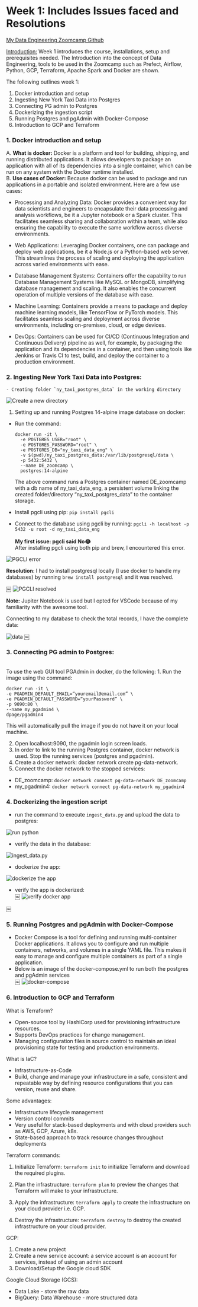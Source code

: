 # Week 1: Includes Issues faced and Resolutions

[My Data Engineering Zoomcamp Github](https://github.com/blessedmadukoma/DE-Zoomcamp)

<u>Introduction:</u>
Week 1 introduces the course, installations, setup and prerequisites needed. The Introduction into the concept of Data Engineering, tools to be used in the Zoomcamp such as Prefect, Airflow, Python, GCP, Terraform, Apache Spark and Docker are shown. 

The following outlines week 1: 

1. Docker introduction and setup
2. Ingesting New York Taxi Data into Postgres
3. Connecting PG admin to Postgres
4. Dockerizing the ingestion script
5. Running Postgres and pgAdmin with Docker-Compose
6. Introduction to GCP and Terraform


### 1. Docker introduction and setup
A. <strong>What is docker:</strong> Docker is a platform and tool for building, shipping, and running distributed applications. It allows developers to package an application with all of its dependencies into a single container, which can be run on any system with the Docker runtime installed. <br/>
B. <strong>Use cases of Docker:</strong> Because docker can be used to package and run applications in a portable and isolated environment. Here are a few use cases: <br/>
  - Processing and Analyzing Data: Docker provides a convenient way for data scientists and engineers to encapsulate their data processing and analysis workflows, be it a Jupyter notebook or a Spark cluster. This facilitates seamless sharing and collaboration within a team, while also ensuring the capability to execute the same workflow across diverse environments.
  
  - Web Applications: Leveraging Docker containers, one can package and deploy web applications, be it a Node.js or a Python-based web server. This streamlines the process of scaling and deploying the application across varied environments with ease.

  - Database Management Systems: 
Containers offer the capability to run Database Management Systems like MySQL or MongoDB, simplifying database management and scaling. It also enables the concurrent operation of multiple versions of the database with ease.

  - Machine Learning: Containers provide a means to package and deploy machine learning models, like TensorFlow or PyTorch models. This facilitates seamless scaling and deployment across diverse environments, including on-premises, cloud, or edge devices.

  - DevOps: Containers can be used for CI/CD (Continuous Integration and Continuous Delivery) pipeline as well, for example, by packaging the application and its dependencies in a container, and then using tools like Jenkins or Travis CI to test, build, and deploy the container to a production environment.
  
### 2. Ingesting New York Taxi Data into Postgres:
    - Creating folder `ny_taxi_postgres_data` in the working directory	
  
  ![Create a new directory](/images/01_ny_taxi_postgres_data.png "ny_taxi_postgres_data directory")
  
  1. Setting up and running Postgres 14-alpine image database on docker:
  - Run the command: <br/>
    ```
    docker run -it \    
      -e POSTGRES_USER="root" \
      -e POSTGRES_PASSWORD="root" \       
      -e POSTGRES_DB="ny_taxi_data_eng" \       
      -v $(pwd)/ny_taxi_postgres_data:/var/lib/postgresql/data \    
      -p 5432:5432 \   
      --name DE_zoomcamp \
      postgres:14-alpine
    ```
      
    The above command runs a Postgres container named DE_zoomcamp with a db name of ny_taxi_data_eng, a persistent volume linking the created folder/directory “ny_taxi_postgres_data” to the container storage. 
  
  - Install pgcli using pip: `pip install pgcli` 
  - Connect to the database using pgcli by running: `pgcli -h localhost -p 5432 -u root -d ny_taxi_data_eng`
		<br/>
		<br/>
  <strong>My first issue: pgcli said No😂</strong> <br/>
After installing pgcli using both pip and brew, I encountered this error.

![PGCLI error](/images/02_pgcli_1.png "PGCLI error")

<strong>Resolution</strong>: I had to install postgresql locally (I use docker to handle my databases) by running `brew install postgresql` and it was resolved.

￼
![PGCLI resolved](/images/03_pgcli_2.png "PGCLI resolved")

**Note:** Jupiter Notebook is used but I opted for VSCode because of my familiarity with the awesome tool. 

Connecting to my database to check the total records, I have the complete data:

![data](/images/04_db_connection.png "data")
￼

### 3. Connecting PG admin to Postgres: 
  <br/>
  To use the web GUI tool PGAdmin in docker, do the following:
  1. Run the image using the command:
   
  ```
  docker run -it \
  -e PGADMIN_DEFAULT_EMAIL=“youremail@email.com” \
  -e PGADMIN_DEFAULT_PASSWORD=“yourPassword” \
  -p 9090:80 \
  --name my_pgadmin4 \
  dpage/pgadmin4  
  ```
  
  This will automatically pull the image if you do not have it on your local machine.
 
  2. Open localhost:9090, the pgadmin login screen loads.
  3. In order to link to the running Postgres container, docker network is used. Stop the running services (postgres and pgadmin).
  4. Create a docker network: docker network create pg-data-network.
  5. Connect the docker network to the stopped services:
  - DE_zoomcamp: `docker network connect pg-data-network DE_zoomcamp` 
  - my_pgadmin4: `docker network connect pg-data-network my_pgadmin4`

### 4. Dockerizing the ingestion script
  - run the command to execute `ingest_data.py` and upload the data to postgres: <br/>

  ![run python](/images/05_python%20command.png "run python")

  - verify the data in the database: <br/>
 
  ![ingest_data.py](/images/06_verify_data.png "ingest_data.py")
  
  - dockerize the app: <br/>

  ![dockerize the app](/images/07_docker1.png "dockerize the app")

  - verify the app is dockerized: <br/>
￼
  ![verify docker app](/images/08_docker2.png "verify docker app")

￼

### 5. Running Postgres and pgAdmin with Docker-Compose
  - Docker Compose is a tool for defining and running multi-container Docker applications. It allows you to configure and run multiple containers, networks, and volumes in a single YAML file. This makes it easy to manage and configure multiple containers as part of a single application.
  - Below is an image of the docker-compose.yml to run both the postgres and pgAdmin services <br/>
￼
  ![docker-compose](/images/09_docker_compose.png "docker-compose")

### 6. Introduction to GCP and Terraform

What is Terraform?
- Open-source tool by HashiCorp used for provisioning infrastructure resources.
- Supports DevOps practices for change management.
- Managing configuration files in source control to maintain an ideal provisioning state for testing and production environments. 

What is IaC?
- Infrastructure-as-Code
- Build, change and manage your infrastructure in a safe, consistent and repeatable way by defining resource configurations that you can version, reuse and share.

Some advantages:
- Infrastructure lifecycle management
- Version control commits
- Very useful for stack-based deployments and with cloud providers such as AWS, GCP, Azure, k8s.
- State-based approach to track resource changes throughout deployments

Terraform commands:
1. Initialize Terraform: `terraform init` to initialize Terraform and download the required plugins.

2. Plan the infrastructure: `terraform plan` to preview the changes that Terraform will make to your infrastructure.

3. Apply the infrastructure: `terraform apply` to create the infrastructure on your cloud provider i.e. GCP.

4. Destroy the infrastructure: `terraform destroy` to destroy the created infrastructure on your cloud provider.


GCP:
1. Create a new project
2. Create a new service account: a service account is an account for services, instead of using an admin account
3. Download/Setup the Google cloud SDK

Google Cloud Storage (GCS): 
- Data Lake - store the raw data
- BigQuery: Data Warehouse - more structured data
